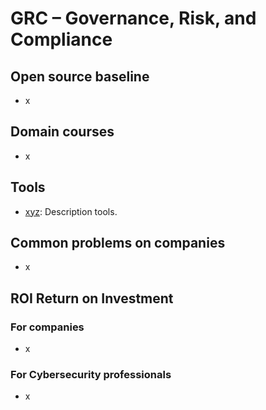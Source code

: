 # GRC – Governance, Risk, and Compliance


## Open source baseline

- x


## Domain courses

- x


## Tools

- [xyz](https://divisioncero.com/?from=kudo.divisioncero.com): Description tools.


## Common problems on companies

- x


## ROI Return on Investment

### For companies

- x

### For Cybersecurity professionals

- x